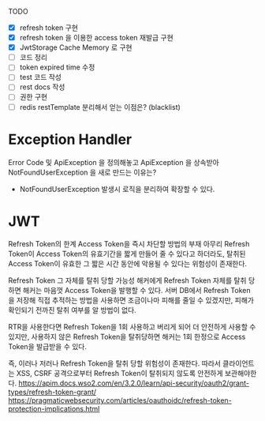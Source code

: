 TODO

- [x] refresh token 구현
- [x] refresh token 을 이용한 access token 재발급 구현
- [x] JwtStorage Cache Memory 로 구현
- [ ] 코드 정리
- [ ] token expired time 수정
- [ ] test 코드 작성
- [ ] rest docs 작성
- [ ] 권한 구현
- [ ] redis restTemplate 분리해서 얻는 이점은? (blacklist)

# Exception Handler

Error Code 및 ApiException 을 정의해놓고 ApiException 을 상속받아 NotFoundUserException 을 새로 만드는 이유는?

- NotFoundUserException 발생시 로직을 분리하여 확장할 수 있다.

# JWT

Refresh Token의 한계
Access Token을 즉시 차단할 방법의 부재
아무리 Refresh Token이 Access Token의 유효기간을 짧게 만들어 줄 수 있다고 하더라도, 탈취된 Access Token이 유효한 그 짧은 시간 동안에 악용될 수 있다는 위험성이 존재한다.

Refresh Token 그 자체를 탈취 당할 가능성
해커에게 Refresh Token 자체를 탈취 당하면 해커는 마음껏 Access Token을 발행할 수 있다. 서버 DB에서 Refresh Token을 저장해 직접 추적하는 방법을 사용하면 조금이나마 피해를 줄일 수
있겠지만, 피해가 확인되기 전까진 탈취 여부를 알 방법이 없다.

RTR을 사용한다면 Refresh Token을 1회 사용하고 버리게 되어 더 안전하게 사용할 수 있지만, 사용하지 않은 Refresh Token을 탈취당하면 해커는 1회 한정으로 Access Token을 발급받을 수
있다.

즉, 이러나 저러나 Refresh Token을 탈취 당할 위험성이 존재한다. 따라서 클라이언트는 XSS, CSRF 공격으로부터 Refresh Token이 탈취되지 않도록 안전하게 보관해야한다.
https://apim.docs.wso2.com/en/3.2.0/learn/api-security/oauth2/grant-types/refresh-token-grant/
https://pragmaticwebsecurity.com/articles/oauthoidc/refresh-token-protection-implications.html
